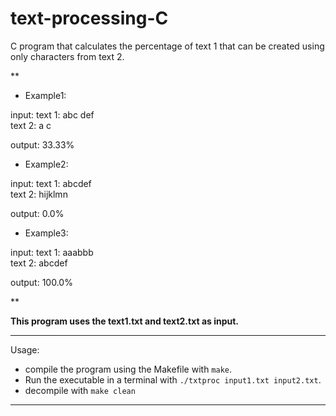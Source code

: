 # text-processing-C

C program that calculates the percentage of text 1 that can be created using only characters from text 2.

** 

+ Example1: 

input:
 text 1: abc def <br>
 text 2: a c <br>

output: 33.33%

+ Example2: 

input:
 text 1: abcdef <br>
 text 2: hijklmn <br>

output: 0.0%

+ Example3:

input:
 text 1: aaabbb <br>
 text 2: abcdef <br>

output: 100.0%

**

__This program uses the text1.txt and text2.txt as input.__

***

Usage:

+ compile the program using the Makefile with `make`.
+ Run the executable in a terminal with `./txtproc input1.txt input2.txt`.
+ decompile with `make clean`

*** 
